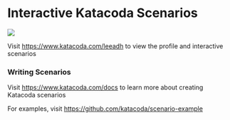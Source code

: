 # Interactive Katacoda Scenarios

[![](http://shields.katacoda.com/katacoda/leeadh/count.svg)](https://www.katacoda.com/leeadh "Get your profile on Katacoda.com")

Visit https://www.katacoda.com/leeadh to view the profile and interactive scenarios

### Writing Scenarios
Visit https://www.katacoda.com/docs to learn more about creating Katacoda scenarios

For examples, visit https://github.com/katacoda/scenario-example
